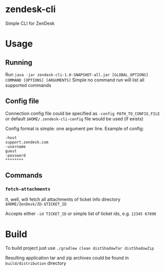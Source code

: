 # zendesk-cli
Simple CLI for ZenDesk


# Usage

## Running
Run `java -jar zendesk-cli-1.0-SNAPSHOT-all.jar [GLOBAL_OPTIONS] COMMAND [OPTIONS] [ARGUMENTS]`
Simple no command run will list all supported commands

## Config file
Connection config file could be specified as `-config PATH_TO_CONFIG_FILE` or default `$HOME/.zendesk-cli-config` file would be used (if exists)

Config format is simple: one argument per line.
Example of config:
```text
-host
support.zendesk.com
-username
guest
-password
********
```

## Commands

### `fetch-attachments`

It, well, will fetch all attachments of ticket info directory `$HOME/ZenDesk/ZD-$TICKET_ID`

Accepts either `-id TICKET_ID` or simple list of ticket ids,  e.g. `12345 67890`

# Build

To build project just use `./gradlew clean distShadowTar distShadowZip`

Resulting application tar and zip archives could be found in `build/distribution` directory